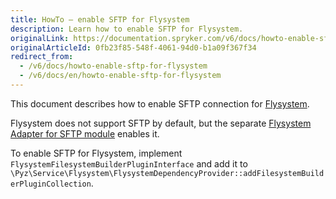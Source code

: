 ```yaml
---
title: HowTo — enable SFTP for Flysystem
description: Learn how to enable SFTP for Flysystem.
originalLink: https://documentation.spryker.com/v6/docs/howto-enable-sftp-for-flysystem
originalArticleId: 0fb23f85-548f-4061-94d0-b1a09f367f34
redirect_from:
  - /v6/docs/howto-enable-sftp-for-flysystem
  - /v6/docs/en/howto-enable-sftp-for-flysystem
---
```


This document describes how to enable SFTP connection for [Flysystem](/docs/scos/dev/developer-guides/202009.0/development-guide/back-end/data-manipulation/data-ingestion/structural-preparations/flysystem.html).

Flysystem does not support SFTP by default, but the separate [Flysystem Adapter for SFTP module](https://github.com/thephpleague/flysystem-sftp) enables it.

To enable SFTP for Flysystem, implement `FlysystemFilesystemBuilderPluginInterface` and add it to `\Pyz\Service\Flysystem\FlysystemDependencyProvider::addFilesystemBuilderPluginCollection`.


